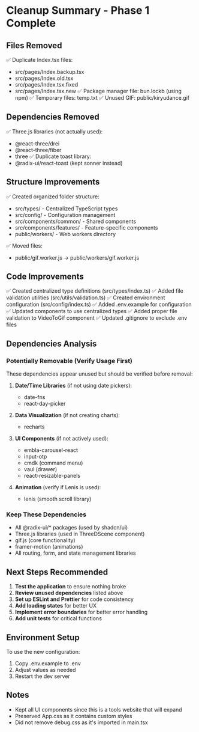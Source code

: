 # Cleanup Summary - Phase 1 Complete

## Files Removed
✅ Duplicate Index.tsx files:
   - src/pages/Index.backup.tsx
   - src/pages/Index.old.tsx 
   - src/pages/Index.tsx.fixed
   - src/pages/Index.tsx.new
✅ Package manager file: bun.lockb (using npm)
✅ Temporary files: temp.txt
✅ Unused GIF: public/kiryudance.gif

## Dependencies Removed
✅ Three.js libraries (not actually used):
   - @react-three/drei
   - @react-three/fiber
   - three
✅ Duplicate toast library:
   - @radix-ui/react-toast (kept sonner instead)

## Structure Improvements
✅ Created organized folder structure:
   - src/types/ - Centralized TypeScript types
   - src/config/ - Configuration management
   - src/components/common/ - Shared components
   - src/components/features/ - Feature-specific components
   - public/workers/ - Web workers directory

✅ Moved files:
   - public/gif.worker.js → public/workers/gif.worker.js

## Code Improvements
✅ Created centralized type definitions (src/types/index.ts)
✅ Added file validation utilities (src/utils/validation.ts)
✅ Created environment configuration (src/config/index.ts)
✅ Added .env.example for configuration
✅ Updated components to use centralized types
✅ Added proper file validation to VideoToGif component
✅ Updated .gitignore to exclude .env files

## Dependencies Analysis

### Potentially Removable (Verify Usage First)
These dependencies appear unused but should be verified before removal:

1. **Date/Time Libraries** (if not using date pickers):
   - date-fns
   - react-day-picker

2. **Data Visualization** (if not creating charts):
   - recharts

3. **UI Components** (if not actively used):
   - embla-carousel-react
   - input-otp
   - cmdk (command menu)
   - vaul (drawer)
   - react-resizable-panels

4. **Animation** (verify if Lenis is used):
   - lenis (smooth scroll library)

### Keep These Dependencies
- All @radix-ui/* packages (used by shadcn/ui)
- Three.js libraries (used in ThreeDScene component)
- gif.js (core functionality)
- framer-motion (animations)
- All routing, form, and state management libraries

## Next Steps Recommended

1. **Test the application** to ensure nothing broke
2. **Review unused dependencies** listed above
3. **Set up ESLint and Prettier** for code consistency
4. **Add loading states** for better UX
5. **Implement error boundaries** for better error handling
6. **Add unit tests** for critical functions

## Environment Setup
To use the new configuration:
1. Copy .env.example to .env
2. Adjust values as needed
3. Restart the dev server

## Notes
- Kept all UI components since this is a tools website that will expand
- Preserved App.css as it contains custom styles
- Did not remove debug.css as it's imported in main.tsx
